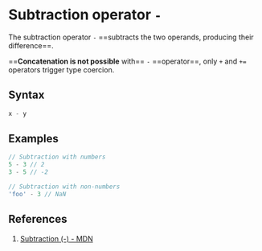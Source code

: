# Subtraction operator `-`

The subtraction operator `-` ==subtracts the two operands, producing their difference==.

==**Concatenation is not possible** with== `-` ==operator==, only `+` and `+=` operators trigger type coercion.

## Syntax

```js
x - y
```

## Examples

```js
// Subtraction with numbers
5 - 3 // 2
3 - 5 // -2

// Subtraction with non-numbers
'foo' - 3 // NaN
```

## References

1. [Subtraction (-) - MDN](https://developer.mozilla.org/en-US/docs/Web/JavaScript/Reference/Operators/Subtraction)
